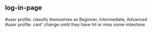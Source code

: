 ## log-in-page
  #user profile: classify themselves as Beginner, Intermediate, Advanced
  #user profile: cant' change umtil they have hit or miss some milestone
